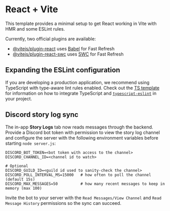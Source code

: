 # React + Vite

This template provides a minimal setup to get React working in Vite with HMR and some ESLint rules.

Currently, two official plugins are available:

- [@vitejs/plugin-react](https://github.com/vitejs/vite-plugin-react/blob/main/packages/plugin-react) uses [Babel](https://babeljs.io/) for Fast Refresh
- [@vitejs/plugin-react-swc](https://github.com/vitejs/vite-plugin-react/blob/main/packages/plugin-react-swc) uses [SWC](https://swc.rs/) for Fast Refresh

## Expanding the ESLint configuration

If you are developing a production application, we recommend using TypeScript with type-aware lint rules enabled. Check out the [TS template](https://github.com/vitejs/vite/tree/main/packages/create-vite/template-react-ts) for information on how to integrate TypeScript and [`typescript-eslint`](https://typescript-eslint.io) in your project.

## Discord story log sync

The in-app **Story Logs** tab now reads messages through the backend. Provide a Discord bot token with permission to view the story log channel and configure the server with the following environment variables before starting `node server.js`:

```
DISCORD_BOT_TOKEN=<bot token with access to the channel>
DISCORD_CHANNEL_ID=<channel id to watch>

# Optional
DISCORD_GUILD_ID=<guild id used to sanity-check the channel>
DISCORD_POLL_INTERVAL_MS=15000   # how often to poll the channel (default 15s)
DISCORD_MAX_MESSAGES=50          # how many recent messages to keep in memory (max 100)
```

Invite the bot to your server with the `Read Messages/View Channel` and `Read Message History` permissions so the sync can succeed.
